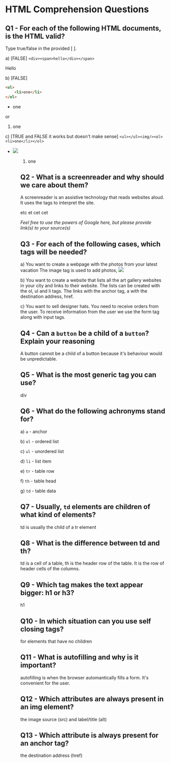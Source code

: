 # HTML Comprehension Questions

## Q1 - For each of the following HTML documents, is the HTML valid?


Type true/false in the provided [ ].


a) [FALSE] `<div><span>hello</div></span>`

<div>
    <span>Hello</span>
<div>

b) [FALSE]


```html
<ul>
    <li>one</li>
</ol>
```

<ul>
    <li>one</li>
</ul>

or

<ol>
    <li>one</li>
</ol>



c) [TRUE and FALSE it works but doesn't make sense] `<ul></ul><img/><ol><li>one</li></ol>`

<ul>
    <li>
        <img src = "image"/>
    </li>
<ul>
<ol>
    <li>one</li>
</ol>





## Q2 - What is a screenreader and why should we care about them?
A screenreader is an assistive technology that reads websites aloud. It uses the tags to interpret the site.

etc et cet cet 




_Feel free to use the powers of Google here, but please provide link(s) to your source(s)_

## Q3 - For each of the following cases, which tags will be needed?

a) You want to create a webpage with the photos from your latest vacation
The image tag is used to add photos, <img src="my photo here" />

b) You want to create a website that lists all the art gallery websites in your city and links to their website.
The lists can be created with the ol, ul and li tags. The links with the anchor tag, a with the destination address, href.

c) You want to sell designer hats. You need to receive orders from the user.
To receive information from the user we use the form tag along with input tags.

## Q4 - Can a `button` be a child of a `button`? Explain your reasoning
A button cannot be a child of a button because it's behaviour would be unpredictable. 

## Q5 - What is the most generic tag you can use?
div

## Q6 - What do the following achronyms stand for?

a) `a` - anchor

b) `ol` - ordered list

c) `ul` - unordered list

d) `li` - list item

e) `tr` - table row

f) `th` - table head

g) `td` - table data

## Q7 - Usually, `td` elements are children of what kind of elements?
td is usually the child of a tr element

## Q8 - What is the difference between td and th?
td is a cell of a table, th is the header row of the table. It is the row of header cells of the columns.

## Q9 - Which tag makes the text appear bigger: h1 or h3?
h1

## Q10 - In which situation can you use self closing tags?
for elements that have no children

## Q11 - What is autofilling and why is it important?
autofilling is when the browser automantically fills a form. It's convenient for the user.

## Q12 - Which attributes are always present in an img element?
the image source (src) and label/title (alt)

## Q13 - Which attribute is always present for an anchor tag?
the destination address (href)
